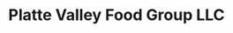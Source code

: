 ---
title: "Platte Valley Food Group LLC"
url: /denver/platte-valley-food-group-llc/
shop: butcher
---